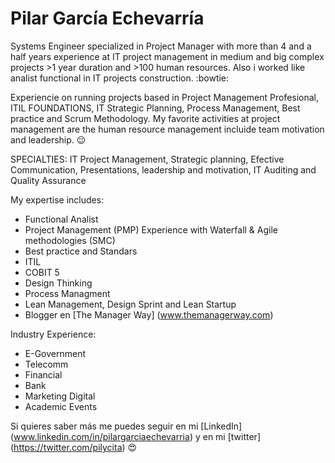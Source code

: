 # Pilar García Echevarría

Systems Engineer specialized in Project Manager with more than 4 and a half years experience at IT project management in medium and big complex projects >1 year duration and >100 human resources. Also i worked like analist functional in IT projects construction. :bowtie:

Experiencie on running projects based in Project Management Profesional, ITIL FOUNDATIONS, IT Strategic Planning, Process Management, Best practice and Scrum Methodology. My favorite activities at project management are the human resource management incluide team motivation and leadership. :wink:

SPECIALTIES: 
IT Project Management, Strategic planning, Efective Communication, Presentations, leadership and motivation, IT Auditing and Quality Assurance

My expertise includes:

* Functional Analist
* Project Management (PMP) Experience with Waterfall & Agile methodologies (SMC)
* Best practice and Standars 
* ITIL
* COBIT 5
* Design Thinking
* Process Managment
* Lean Management, Design Sprint and Lean Startup
* Blogger en [The Manager Way] (www.themanagerway.com)

Industry Experience:
- E-Government
- Telecomm
- Financial
- Bank
- Marketing Digital
- Academic Events

Si quieres saber más me puedes seguir en mi [LinkedIn] (www.linkedin.com/in/pilargarciaechevarria) y en mi [twitter] (https://twitter.com/pilycita) :heart_eyes:  


